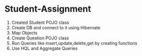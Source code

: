 # Student-Assignment

1. Created Student POJO class
2. Create DB and connect to it using Hibernate
3. Map Objects
4. Create Question POJO class
5. Run Queries like insert,update,delete,get by creating functions
6. Use HQL and Aggregate Queries
